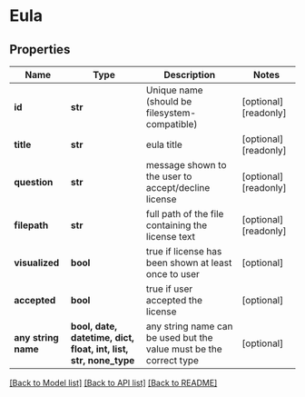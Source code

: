 # Eula


## Properties
Name | Type | Description | Notes
------------ | ------------- | ------------- | -------------
**id** | **str** | Unique name (should be filesystem-compatible) | [optional] [readonly] 
**title** | **str** | eula title | [optional] [readonly] 
**question** | **str** | message shown to the user to accept/decline license | [optional] [readonly] 
**filepath** | **str** | full path of the file containing the license text | [optional] [readonly] 
**visualized** | **bool** | true if license has been shown at least once to user | [optional] 
**accepted** | **bool** | true if user accepted the license | [optional] 
**any string name** | **bool, date, datetime, dict, float, int, list, str, none_type** | any string name can be used but the value must be the correct type | [optional]

[[Back to Model list]](../README.md#documentation-for-models) [[Back to API list]](../README.md#documentation-for-api-endpoints) [[Back to README]](../README.md)


